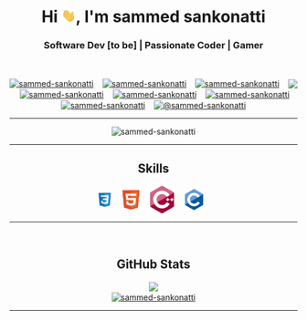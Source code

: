 <h1 align="center">Hi&nbsp;<img src="https://raw.githubusercontent.com/ABSphreak/ABSphreak/master/gifs/Hi.gif" height="24">, I'm sammed sankonatti </h1>

<h3 align="center">Software Dev [to be] | Passionate Coder | Gamer</h3>
<br>
<p align=center>
<a href="https://twitter.com/ssankonatti" target="blank"><img align="center" src="https://raw.githubusercontent.com/rahuldkjain/github-profile-readme-generator/master/src/images/icons/Social/twitter.svg" alt="sammed-sankonatti" height="27" width="" /></a>&nbsp;&nbsp;&nbsp;
<a href="https://www.linkedin.com/in/sammed-sankonatti-bb7492148/" target="blank"><img align="center" src="https://raw.githubusercontent.com/rahuldkjain/github-profile-readme-generator/master/src/images/icons/Social/linked-in-alt.svg" alt="sammed-sankonatti" height="27" width="" /></a>&nbsp;&nbsp;&nbsp;
<a href="https://www.facebook.com/samsank31" target="blank"><img align="center" src="https://raw.githubusercontent.com/rahuldkjain/github-profile-readme-generator/master/src/images/icons/Social/facebook.svg" alt="sammed-sankonatti" height="27" width="" /></a>&nbsp;&nbsp;&nbsp;
<a href="#"><img align="center" height="27" src="https://user-images.githubusercontent.com/63065397/123314435-39dbcd80-d548-11eb-8f43-20f494523936.png"></a>&nbsp;&nbsp;&nbsp;
<a href="https://www.instagram.com/sammed.sankonatti/" target="blank"><img align="center" src="https://raw.githubusercontent.com/rahuldkjain/github-profile-readme-generator/master/src/images/icons/Social/instagram.svg" alt="sammed-sankonatti" height="27" width="" /></a>&nbsp;&nbsp;&nbsp;
<a href="https://www.codechef.com/users/professor_samm" target="blank"><img align="center" src="https://user-images.githubusercontent.com/63065397/123329670-b11a5d00-d55a-11eb-8096-44ca8667f0e3.png" alt="sammed-sankonatti" height="27" width="" padding="" /></a>&nbsp;&nbsp;&nbsp;
<a href="https://codeforces.com/profile/professor.sam" target="blank"><img align="center" src="https://logo.clearbit.com/codeforces.com" alt="sammed-sankonatti" height="27" width="" /></a>&nbsp;&nbsp;&nbsp;
<a href="#" target="blank"><img align="center" src="https://d2fltix0v2e0sb.cloudfront.net/dev-black.png" alt="sammed-sankonatti" height="27" width="" /></a>&nbsp;&nbsp;&nbsp;
<a href="#" target="blank"><img align="center" src="https://upload.wikimedia.org/wikipedia/commons/e/e8/HackerEarth_logo.png" alt="@sammed-sankonatti" height="27" width="" /></a>

</p>

___

<p align="center"> <img src="https://komarev.com/ghpvc/?username=sammed-sankonatti&label=Profile%20visits&color=0e75b6&style=flat-square" alt="sammed-sankonatti" width="120" /> </p>

 <!--
___

<div align="center">
-INTRO HERE-
 </div>
-->
___

<h2 align="center">Skills</h2> 
<p align="center">
<a href="https://www.w3schools.com/css/" target="_blank"><img align="center" src="https://raw.githubusercontent.com/devicons/devicon/master/icons/css3/css3-original.svg" alt="css3" width="" height="25"/></a>&nbsp;&nbsp;&nbsp;
<a href="https://www.w3.org/html/" target="_blank"><img  align="center" src="https://raw.githubusercontent.com/devicons/devicon/master/icons/html5/html5-original.svg" alt="html5" width="" height="35"/></a>&nbsp;&nbsp;
<a href="https://www.w3schools.com/cpp/" target="_blank"><img align="center"  src="https://raw.githubusercontent.com/devicons/devicon/master/icons/cplusplus/cplusplus-original.svg" alt="cplusplus" width="" height="50"/></a>&nbsp;&nbsp;
<a href="https://www.cprogramming.com/https://www.cprogramming.com/" target="_blank"><img align="center" src="https://raw.githubusercontent.com/devicons/devicon/master/icons/c/c-original.svg" alt="c" width="" height="38"/></a>&nbsp;&nbsp;
<br>

___

<br>
<h2 align="center"> GitHub Stats </h2>
<div align="center"><a href="https://github.com/sammed-sankonatti">
  

<!--<img align="center" src="https://github-readme-stats.vercel.app/api/top-langs/?username=code-chaser&hide_border=0&border_color=111f37&title_color=4285f4&icon_color=fbbc05&text_color=34a853&border_radius=0&bg_color=0d1117&theme=onedark&layout=compact" height="160" />-->
<img align="center" src="https://github-readme-streak-stats.herokuapp.com/?user=sammed-sankonatti&border_radius=0&background=00000000&stroke=111f37&hide_border=false&border=3d5c8a&ring=4285f4&sideLabels=34a853&fire=fbbc05&currStreakLabel=4285f4&sideNums=34a853&currStreakNum=fbbc05&dates=4285f4" width="506"/><br><img align="center" src="https://github-readme-stats.vercel.app/api?username=sammed-sankonatti&count_private=true&show_icons=true&theme=onedark&title_color=4285f4&icon_color=fbbc05&text_color=34a853&hide_border=1&border_radius=0&bg_color=0f284db6&layout=compact&custom_title=sammed-sankonatti's GitHub Stats" alt="sammed-sankonatti" height="200" /><!--e32f68&bg_color=40,fa913f,6b47ca&border_color=ffffff&title_color=ffffff&text_color=fff&icon_color=fff--><br>

  </a></p>
</div>

___


</div>


